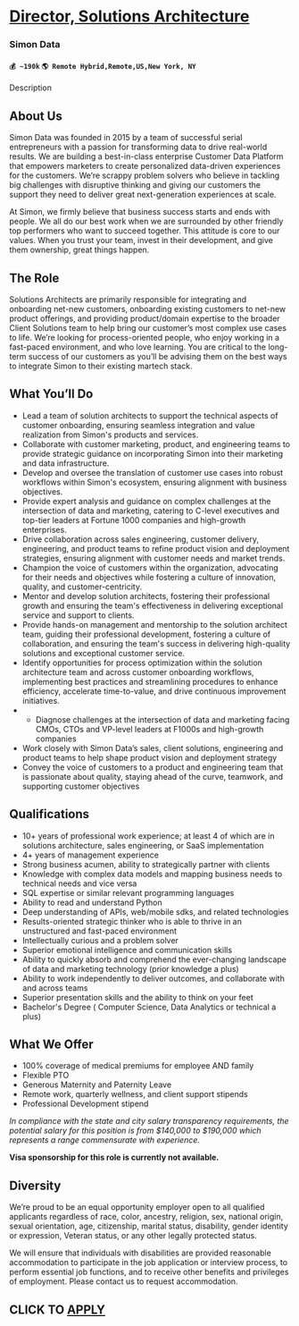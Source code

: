 # [Director, Solutions Architecture](https://www.remotewlb.com/apply/director-solutions-architecture-34630)  
### Simon Data  
#### `💰 ~190k` `🌎 Remote Hybrid,Remote,US,New York, NY`  

Description

##  **About Us**

Simon Data was founded in 2015 by a team of successful serial entrepreneurs with a passion for transforming data to drive real-world results. We are building a best-in-class enterprise Customer Data Platform that empowers marketers to create personalized data-driven experiences for the customers. We’re scrappy problem solvers who believe in tackling big challenges with disruptive thinking and giving our customers the support they need to deliver great next-generation experiences at scale.

At Simon, we firmly believe that business success starts and ends with people. We all do our best work when we are surrounded by other friendly top performers who want to succeed together. This attitude is core to our values. When you trust your team, invest in their development, and give them ownership, great things happen.

## **The Role**

Solutions Architects are primarily responsible for integrating and onboarding net-new customers, onboarding existing customers to net-new product offerings, and providing product/domain expertise to the broader Client Solutions team to help bring our customer’s most complex use cases to life. We’re looking for process-oriented people, who enjoy working in a fast-paced environment, and who love learning. You are critical to the long-term success of our customers as you’ll be advising them on the best ways to integrate Simon to their existing martech stack.

## **What You’ll Do**

  * Lead a team of solution architects to support the technical aspects of customer onboarding, ensuring seamless integration and value realization from Simon's products and services.
  * Collaborate with customer marketing, product, and engineering teams to provide strategic guidance on incorporating Simon into their marketing and data infrastructure.
  * Develop and oversee the translation of customer use cases into robust workflows within Simon's ecosystem, ensuring alignment with business objectives.
  * Provide expert analysis and guidance on complex challenges at the intersection of data and marketing, catering to C-level executives and top-tier leaders at Fortune 1000 companies and high-growth enterprises.
  * Drive collaboration across sales engineering, customer delivery, engineering, and product teams to refine product vision and deployment strategies, ensuring alignment with customer needs and market trends.
  * Champion the voice of customers within the organization, advocating for their needs and objectives while fostering a culture of innovation, quality, and customer-centricity.
  * Mentor and develop solution architects, fostering their professional growth and ensuring the team's effectiveness in delivering exceptional service and support to clients.
  * Provide hands-on management and mentorship to the solution architect team, guiding their professional development, fostering a culture of collaboration, and ensuring the team's success in delivering high-quality solutions and exceptional customer service.
  * Identify opportunities for process optimization within the solution architecture team and across customer onboarding workflows, implementing best practices and streamlining procedures to enhance efficiency, accelerate time-to-value, and drive continuous improvement initiatives.
  *   * Diagnose challenges at the intersection of data and marketing facing CMOs, CTOs and VP-level leaders at F1000s and high-growth companies
  * Work closely with Simon Data’s sales, client solutions, engineering and product teams to help shape product vision and deployment strategy
  * Convey the voice of customers to a product and engineering team that is passionate about quality, staying ahead of the curve, teamwork, and supporting customer objectives

## **Qualifications**

  * 10+ years of professional work experience; at least 4 of which are in solutions architecture, sales engineering, or SaaS implementation
  * 4+ years of management experience
  * Strong business acumen, ability to strategically partner with clients
  * Knowledge with complex data models and mapping business needs to technical needs and vice versa
  * SQL expertise or similar relevant programming languages
  * Ability to read and understand Python
  * Deep understanding of APIs, web/mobile sdks, and related technologies
  * Results-oriented strategic thinker who is able to thrive in an unstructured and fast-paced environment
  * Intellectually curious and a problem solver
  * Superior emotional intelligence and communication skills
  * Ability to quickly absorb and comprehend the ever-changing landscape of data and marketing technology (prior knowledge a plus)
  * Ability to work independently to deliver outcomes, and collaborate with and across teams
  * Superior presentation skills and the ability to think on your feet
  * Bachelor's Degree ( Computer Science, Data Analytics or technical a plus)

  
  

## **What We Offer**

  * 100% coverage of medical premiums for employee AND family
  * Flexible PTO 
  * Generous Maternity and Paternity Leave
  * Remote work, quarterly wellness, and client support stipends
  * Professional Development stipend

_In compliance with the state and city salary transparency requirements, the potential salary for this position is from $140,000 to $190,000 which represents a range commensurate with experience._

**Visa sponsorship for this role is currently not available.**

## **Diversity**

We’re proud to be an equal opportunity employer open to all qualified applicants regardless of race, color, ancestry, religion, sex, national origin, sexual orientation, age, citizenship, marital status, disability, gender identity or expression, Veteran status, or any other legally protected status.

We will ensure that individuals with disabilities are provided reasonable accommodation to participate in the job application or interview process, to perform essential job functions, and to receive other benefits and privileges of employment. Please contact us to request accommodation.

  
## CLICK TO [APPLY](https://www.remotewlb.com/apply/director-solutions-architecture-34630)

